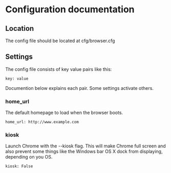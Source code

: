 # Configuration documentation

## Location
The config file should be located at cfg/browser.cfg

## Settings
The config file consists of key value pairs like this:
```
key: value
```
Documention below explains each pair. Some settings activate others.

### home_url
The default homepage to load when the browser boots.

    home_url: http://www.example.com

### kiosk
Launch Chrome with the --kiosk flag. This will make Chrome full screen and also prevent some things like the Windows bar OS X dock from displaying, depending on you OS.

    kiosk: False
